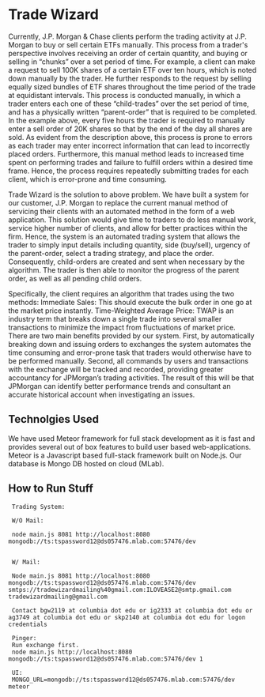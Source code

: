 # Trade Wizard

Currently, J.P. Morgan & Chase clients perform the  trading activity at J.P. Morgan to buy or sell certain ETFs manually. This process from a trader's perspective involves receiving an order of certain quantity, and buying or selling in “chunks” over a set period of time. For example, a client can make a request to sell 100K shares of a certain ETF over ten hours, which is noted down manually by the trader. He further responds to the request by selling equally sized bundles of ETF shares throughout the time period of the trade at equidistant intervals. This process is conducted manually, in which a trader enters each one of these “child-trades” over the set period of time, and has a physically written “parent-order” that is required to be completed. In the example above, every five hours the trader is required to manually enter a sell order of 20K shares so that by the end of the day all shares are sold. As evident from the description above, this process is prone to errors as each trader may enter incorrect information that can lead to incorrectly placed orders. Furthermore, this manual method leads to increased time spent on performing trades and failure to fulfill orders within a desired time frame. Hence, the process requires repeatedly submitting trades for each client, which is error-prone and time consuming. 

Trade Wizard is the solution to above problem. We have built a system for our customer, J.P. Morgan to replace the current manual method of servicing their clients with an automated method in the form of a web application. This solution would give time to traders to do less manual work, service higher number of clients, and allow for better practices within the firm. Hence, the system is an automated trading system that allows the trader to simply input details including quantity, side (buy/sell), urgency of the parent-order, select a trading strategy, and place the order. Consequently, child-orders are created and sent when necessary by the algorithm. The trader is then able to monitor the progress of the parent order, as well as all pending child orders.

Specifically, the client requires an algorithm that trades using the two methods:
Immediate Sales: This should execute the bulk order in one go at the market price instantly.
Time-Weighted Average Price: TWAP is an industry term that breaks down a single trade into several smaller transactions to minimize the impact from fluctuations of market price. 												
There are two main benefits provided by our system. First, by automatically breaking down and issuing orders to exchanges the system automates the time consuming and error-prone task that traders would otherwise have to be performed manually. Second, all commands by users and transactions with the exchange will be tracked and recorded, providing greater accountancy for JPMorgan’s trading activities. The result of this will be that JPMorgan can identify better performance trends and consultant an accurate historical account when investigating an issues.

## Technolgies Used
We have used Meteor framework for full stack development as it is fast and provides several out of box features to build user based web-applications. Meteor is a Javascript based full-stack framework built on Node.js. Our database is Mongo DB hosted on cloud (MLab).

## How to Run Stuff
 
     Trading System:
     
     W/O Mail:
     
     node main.js 8081 http://localhost:8080 mongodb://ts:tspassword12@ds057476.mlab.com:57476/dev 
     
     
     W/ Mail:
     
     Node main.js 8081 http://localhost:8080 mongodb://ts:tspassword12@ds057476.mlab.com:57476/dev smtps://tradewizardmailing%40gmail.com:ILOVEASE2@smtp.gmail.com tradewizardmailing@gmail.com
     
     Contact bgw2119 at columbia dot edu or ig2333 at columbia dot edu or ag3749 at columbia dot edu or skp2140 at columbia dot edu for logon credentials
     
     Pinger:
     Run exchange first.
     node main.js http://localhost:8080 mongodb://ts:tspassword12@ds057476.mlab.com:57476/dev 1
     
     UI:
     MONGO_URL=mongodb://ts:tspassword12@ds057476.mlab.com:57476/dev meteor

